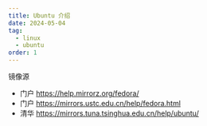 ```yaml
---
title: Ubuntu 介绍
date: 2024-05-04
tag:
  - linux
  - ubuntu
order: 1
---
```


镜像源

- 门户 <https://help.mirrorz.org/fedora/>
- 门户 <https://mirrors.ustc.edu.cn/help/fedora.html>
- 清华 <https://mirrors.tuna.tsinghua.edu.cn/help/ubuntu/>
